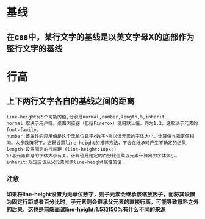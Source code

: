 
# 基线

## 在css中，某行文字的基线是以英文字母X的底部作为整行文字的基线

# 行高

## 上下两行文字各自的基线之间的距离

```[css]
line-height有5个可能的值,分别是normal,number,length,%,inherit.
normal:取决于用户端。桌面浏览器（包括Firefox）使用默认值，约为1.2，这取决于元素的 font-family。
number:该属性的应用值是这个无单位数字<数字>乘以该元素的字体大小。计算值与指定值相同。大多数情况下，这是设置line-height的推荐方法，不会在继承时产生不确定的结果
length:设置固定的行间距.(line-height:18px;)
%:与元素自身的字体大小有关。计算值是给定的百分比值乘以元素计算出的字体大小。
inherit:规定应该从父元素继承line-height属性的值.
```

### 注意

#### 如果将line-height设置为无单位数字，则子元素会继承该缩放因子，而将其设置为固定行距或者百分比时，子元素则会继承父元素的直接行高，可能导致意料之外的后果，这也是前端面试line-height:1.5和150%有什么不同的来源
